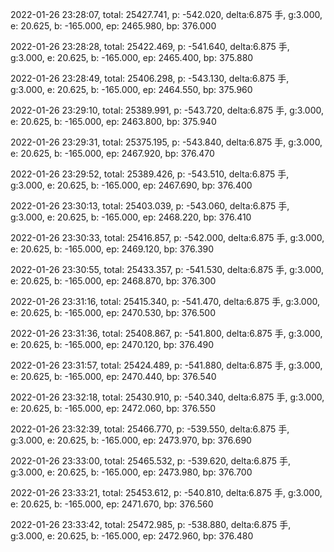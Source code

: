 2022-01-26 23:28:07, total: 25427.741, p: -542.020, delta:6.875 手, g:3.000, e: 20.625, b: -165.000, ep: 2465.980, bp: 376.000

2022-01-26 23:28:28, total: 25422.469, p: -541.640, delta:6.875 手, g:3.000, e: 20.625, b: -165.000, ep: 2465.400, bp: 375.880

2022-01-26 23:28:49, total: 25406.298, p: -543.130, delta:6.875 手, g:3.000, e: 20.625, b: -165.000, ep: 2464.550, bp: 375.960

2022-01-26 23:29:10, total: 25389.991, p: -543.720, delta:6.875 手, g:3.000, e: 20.625, b: -165.000, ep: 2463.800, bp: 375.940

2022-01-26 23:29:31, total: 25375.195, p: -543.840, delta:6.875 手, g:3.000, e: 20.625, b: -165.000, ep: 2467.920, bp: 376.470

2022-01-26 23:29:52, total: 25389.426, p: -543.510, delta:6.875 手, g:3.000, e: 20.625, b: -165.000, ep: 2467.690, bp: 376.400

2022-01-26 23:30:13, total: 25403.039, p: -543.060, delta:6.875 手, g:3.000, e: 20.625, b: -165.000, ep: 2468.220, bp: 376.410

2022-01-26 23:30:33, total: 25416.857, p: -542.000, delta:6.875 手, g:3.000, e: 20.625, b: -165.000, ep: 2469.120, bp: 376.390

2022-01-26 23:30:55, total: 25433.357, p: -541.530, delta:6.875 手, g:3.000, e: 20.625, b: -165.000, ep: 2468.870, bp: 376.300

2022-01-26 23:31:16, total: 25415.340, p: -541.470, delta:6.875 手, g:3.000, e: 20.625, b: -165.000, ep: 2470.530, bp: 376.500

2022-01-26 23:31:36, total: 25408.867, p: -541.800, delta:6.875 手, g:3.000, e: 20.625, b: -165.000, ep: 2470.120, bp: 376.490

2022-01-26 23:31:57, total: 25424.489, p: -541.880, delta:6.875 手, g:3.000, e: 20.625, b: -165.000, ep: 2470.440, bp: 376.540

2022-01-26 23:32:18, total: 25430.910, p: -540.340, delta:6.875 手, g:3.000, e: 20.625, b: -165.000, ep: 2472.060, bp: 376.550

2022-01-26 23:32:39, total: 25466.770, p: -539.550, delta:6.875 手, g:3.000, e: 20.625, b: -165.000, ep: 2473.970, bp: 376.690

2022-01-26 23:33:00, total: 25465.532, p: -539.620, delta:6.875 手, g:3.000, e: 20.625, b: -165.000, ep: 2473.980, bp: 376.700

2022-01-26 23:33:21, total: 25453.612, p: -540.810, delta:6.875 手, g:3.000, e: 20.625, b: -165.000, ep: 2471.670, bp: 376.560

2022-01-26 23:33:42, total: 25472.985, p: -538.880, delta:6.875 手, g:3.000, e: 20.625, b: -165.000, ep: 2472.960, bp: 376.480